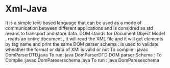 # Xml-Java
It is a simple text-based language that can be used as a mode of communication between different applications and is considred as std means to transport and store data.
DOM stands for Document Object Model , reads an entire document , it will read the XML file and it will get elements by tag name  and print the same 
DOM parser schema : is used to validate wheather the format or data of XMl is valid or not 
To complie : javac DomParserDTD.java
To run: java DomParserDTD
DOM parser  Schema :  To Complie :javac DomPareserschema.java
To run : java DomPareseschema

